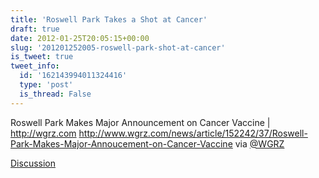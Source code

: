```yaml
---
title: 'Roswell Park Takes a Shot at Cancer'
draft: true
date: 2012-01-25T20:05:15+00:00
slug: '201201252005-roswell-park-shot-at-cancer'
is_tweet: true
tweet_info:
  id: '162143994011324416'
  type: 'post'
  is_thread: False
---
```




Roswell Park Makes Major Announcement on Cancer Vaccine | <http://wgrz.com> <http://www.wgrz.com/news/article/152242/37/Roswell-Park-Makes-Major-Annoucement-on-Cancer-Vaccine> via [@WGRZ](https://x.com/WGRZ)

[Discussion](https://x.com/sytelus/status/162143994011324416)
